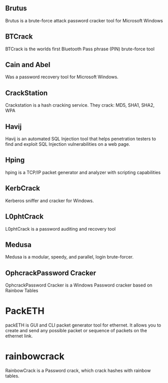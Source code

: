 ## Brutus
Brutus is a brute-force attack password cracker tool for Microsoft Windows

## BTCrack
BTCrack is the worlds first Bluetooth Pass phrase (PIN) brute-force tool

## Cain and Abel
Was a password recovery tool for Microsoft Windows.

## CrackStation
Crackstation is a hash cracking service. They crack: MD5, SHA1, SHA2, WPA

## Havij
Havij is an automated SQL Injection tool that helps penetration testers to find and exploit SQL Injection vulnerabilities on a web page.

## Hping
hping is a TCP/IP packet generator and analyzer with scripting capabilities

## KerbCrack
Kerberos sniffer and cracker for Windows.

## L0phtCrack
L0phtCrack is a password auditing and recovery tool

## Medusa
Medusa is a modular, speedy, and parallel, login brute-forcer.

## OphcrackPassword Cracker
OphcrackPassword Cracker is a Windows Password cracker based on Rainbow Tables

# PackETH
packETH is GUI and CLI packet generator tool for ethernet. It allows you to create and send any possible packet or sequence of packets on the ethernet link.

# rainbowcrack
RainbowCrack is a Password crack, which crack hashes with rainbow tables.